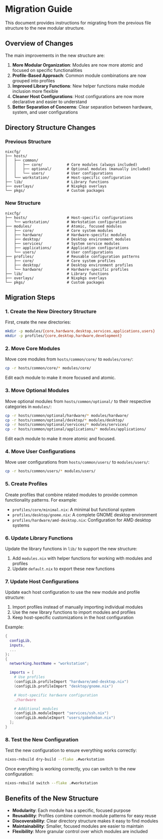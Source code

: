 # Migration Guide

This document provides instructions for migrating from the previous file structure to the new modular structure.

## Overview of Changes

The main improvements in the new structure are:

1. **More Modular Organization**: Modules are now more atomic and focused on specific functionalities
2. **Profile-Based Approach**: Common module combinations are now grouped into profiles
3. **Improved Library Functions**: New helper functions make module inclusion more flexible
4. **Cleaner Host Configurations**: Host configurations are now more declarative and easier to understand
5. **Better Separation of Concerns**: Clear separation between hardware, system, and user configurations

## Directory Structure Changes

### Previous Structure

```
nixcfg/
├── hosts/
│   ├── common/
│   │   ├── core/           # Core modules (always included)
│   │   ├── optional/       # Optional modules (manually included)
│   │   └── users/          # User configurations
│   └── workstation/        # Host-specific configuration
├── lib/                    # Library functions
├── overlays/               # Nixpkgs overlays
└── pkgs/                   # Custom packages
```

### New Structure

```
nixcfg/
├── hosts/                  # Host-specific configurations
│   └── workstation/        # Workstation configuration
├── modules/                # Atomic, focused modules
│   ├── core/               # Core system modules
│   ├── hardware/           # Hardware-specific modules
│   ├── desktop/            # Desktop environment modules
│   ├── services/           # System service modules
│   ├── applications/       # Application configurations
│   └── users/              # User configurations
├── profiles/               # Reusable configuration patterns
│   ├── core/               # Core system profiles
│   ├── desktop/            # Desktop environment profiles
│   └── hardware/           # Hardware-specific profiles
├── lib/                    # Library functions
├── overlays/               # Nixpkgs overlays
└── pkgs/                   # Custom packages
```

## Migration Steps

### 1. Create the New Directory Structure

First, create the new directories:

```bash
mkdir -p modules/{core,hardware,desktop,services,applications,users}
mkdir -p profiles/{core,desktop,hardware,development}
```

### 2. Move Core Modules

Move core modules from `hosts/common/core/` to `modules/core/`:

```bash
cp -r hosts/common/core/* modules/core/
```

Edit each module to make it more focused and atomic.

### 3. Move Optional Modules

Move optional modules from `hosts/common/optional/` to their respective categories in `modules/`:

```bash
cp -r hosts/common/optional/hardware/* modules/hardware/
cp -r hosts/common/optional/desktop/* modules/desktop/
cp -r hosts/common/optional/services/* modules/services/
cp -r hosts/common/optional/applications/* modules/applications/
```

Edit each module to make it more atomic and focused.

### 4. Move User Configurations

Move user configurations from `hosts/common/users/` to `modules/users/`:

```bash
cp -r hosts/common/users/* modules/users/
```

### 5. Create Profiles

Create profiles that combine related modules to provide common functionality patterns. For example:

- `profiles/core/minimal.nix`: A minimal but functional system
- `profiles/desktop/gnome.nix`: A complete GNOME desktop environment
- `profiles/hardware/amd-desktop.nix`: Configuration for AMD desktop systems

### 6. Update Library Functions

Update the library functions in `lib/` to support the new structure:

1. Add `modules.nix` with helper functions for working with modules and profiles
2. Update `default.nix` to export these new functions

### 7. Update Host Configurations

Update each host configuration to use the new module and profile structure:

1. Import profiles instead of manually importing individual modules
2. Use the new library functions to import modules and profiles
3. Keep host-specific customizations in the host configuration

Example:

```nix
{
  configLib,
  inputs,
  ...
}:
{
  networking.hostName = "workstation";

  imports = [
    # Use profiles
    (configLib.profileImport "hardware/amd-desktop.nix")
    (configLib.profileImport "desktop/gnome.nix")

    # Host-specific hardware configuration
    ./hardware

    # Additional modules
    (configLib.moduleImport "services/ssh.nix")
    (configLib.moduleImport "users/gabehoban.nix")
  ];
}
```

### 8. Test the New Configuration

Test the new configuration to ensure everything works correctly:

```bash
nixos-rebuild dry-build --flake .#workstation
```

Once everything is working correctly, you can switch to the new configuration:

```bash
nixos-rebuild switch --flake .#workstation
```

## Benefits of the New Structure

- **Modularity**: Each module has a specific, focused purpose
- **Reusability**: Profiles combine common module patterns for easy reuse
- **Discoverability**: Clear directory structure makes it easy to find modules
- **Maintainability**: Smaller, focused modules are easier to maintain
- **Flexibility**: More granular control over which modules are included
